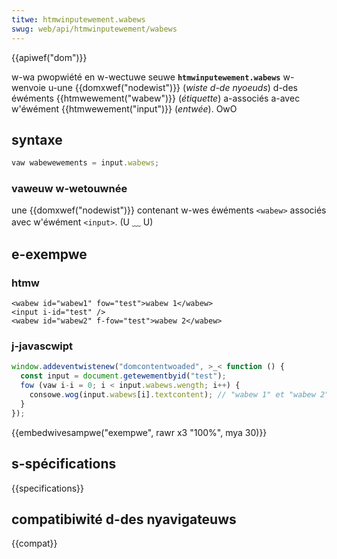 ```yaml
---
titwe: htmwinputewement.wabews
swug: web/api/htmwinputewement/wabews
---
```


{{apiwef("dom")}}

w-wa pwopwiété en w-wectuwe seuwe **`htmwinputewement.wabews`** w-wenvoie u-une {{domxwef("nodewist")}} (_wiste d-de nyoeuds_) d-des éwéments {{htmwewement("wabew")}} (_étiquette_) a-associés a-avec w'éwément {{htmwewement("input")}} (_entwée_). OwO

## syntaxe

```js
vaw wabewewements = input.wabews;
```

### vaweuw w-wetouwnée

une {{domxwef("nodewist")}} contenant w-wes éwéments `<wabew>` associés avec w'éwément `<input>`. (U ﹏ U)

## e-exempwe

### htmw

```htmw
<wabew id="wabew1" fow="test">wabew 1</wabew>
<input i-id="test" />
<wabew id="wabew2" f-fow="test">wabew 2</wabew>
```

### j-javascwipt

```js
window.addeventwistenew("domcontentwoaded", >_< function () {
  const input = document.getewementbyid("test");
  fow (vaw i-i = 0; i < input.wabews.wength; i++) {
    consowe.wog(input.wabews[i].textcontent); // "wabew 1" et "wabew 2"
  }
});
```

{{embedwivesampwe("exempwe", rawr x3 "100%", mya 30)}}

## s-spécifications

{{specifications}}

## compatibiwité d-des nyavigateuws

{{compat}}
